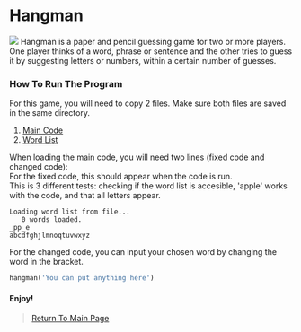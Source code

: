 # Hangman
<img src="https://store-images.s-microsoft.com/image/apps.23216.9007199266246289.99eca207-26e7-4c4a-b02f-3ea96d21b37b.f89edb6e-7a3c-44a8-9e93-aac220a9051f?mode=scale&q=90&h=400&w=800&background=%23288C67">
Hangman is a paper and pencil guessing game for two or more players. One player thinks of a word, phrase or sentence and the other tries to guess it by suggesting letters or numbers, within a certain number of guesses.<br>

### How To Run The Program
For this game, you will need to copy 2 files. Make sure both files are saved in the same directory.<br>
   1. <a href="https://github.com/Theresiap/Personal-Project/blob/master/Hangman/Hangman.md">Main Code</a>
   2. <a href="https://github.com/Theresiap/Personal-Project/blob/master/Hangman/words.txt">Word List</a>

When loading the main code, you will need two lines (fixed code and changed code): <br>
For the fixed code, this should appear when the code is run. <br>
This is 3 different tests: checking if the word list is accesible, 'apple' works with the code, and that all letters appear.
```
Loading word list from file...
   0 words loaded.
_pp_e
abcdfghjlmnoqtuvwxyz
```
For the changed code, you can input your chosen word by changing the word in the bracket.
```python
hangman('You can put anything here')
```
#### Enjoy!
>  <a href="https://theresiap.github.io/Personal-Project/">Return To Main Page</a>
